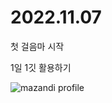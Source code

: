 # 2022.11.07
첫 걸음마 시작

1일 1깃 활용하기

![mazandi profile](http://mazandi.herokuapp.com/api?handle={handle}&theme=warm)
